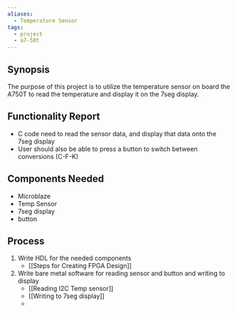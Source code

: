 ```yaml
---
aliases:
  - Temperature Sensor
tags:
  - project
  - a7-50t
---
```

## Synopsis

The purpose of this project is to utilize the temperature sensor on board the A750T to read the temperature and display it on the 7seg display.

## Functionality Report

- C code need to read the sensor data, and display that data onto the 7seg display
- User should also be able to press a button to switch between conversions (C-F-K)

## Components Needed

- Microblaze
- Temp Sensor
- 7seg display
- button

## Process

1. Write HDL for the needed components
	- [[Steps for Creating FPGA Design]]
2. Write bare metal software for reading sensor and button and writing to display
	- [[Reading I2C Temp sensor]]
	- [[Writing to 7seg display]]
	- 
	